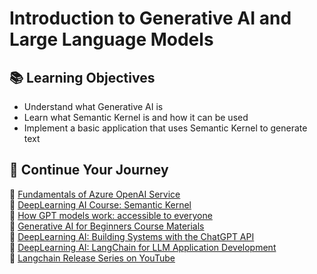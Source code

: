 # Introduction to Generative AI and Large Language Models

## 📚 Learning Objectives
 - Understand what Generative AI is
 - Learn what Semantic Kernel is and how it can be used
 - Implement a basic application that uses Semantic Kernel to generate text  
 
## 🧠 Continue Your Journey
🔗 [Fundamentals of Azure OpenAI Service](https://learn.microsoft.com/en-us/training/modules/explore-azure-openai/)  
🔗 [DeepLearning AI Course: Semantic Kernel](https://www.deeplearning.ai/short-courses/microsoft-semantic-kernel/)  
🔗 [How GPT models work: accessible to everyone](https://bea.stollnitz.com/blog/how-gpt-works/)  
🔗 [Generative AI for Beginners Course Materials](https://aka.ms/genai-beginners)  
🔗 [DeepLearning AI: Building Systems with the ChatGPT API](https://www.deeplearning.ai/short-courses/building-systems-with-chatgpt/)  
🔗 [DeepLearning AI: LangChain for LLM Application Development](https://www.deeplearning.ai/short-courses/langchain-for-llm-application-development/)  
🔗 [Langchain Release Series on YouTube](https://www.youtube.com/watch?v=Fk_zZr2DbQY&list=PLfaIDFEXuae0gBSJ9T0w7cu7iJZbH3T31)